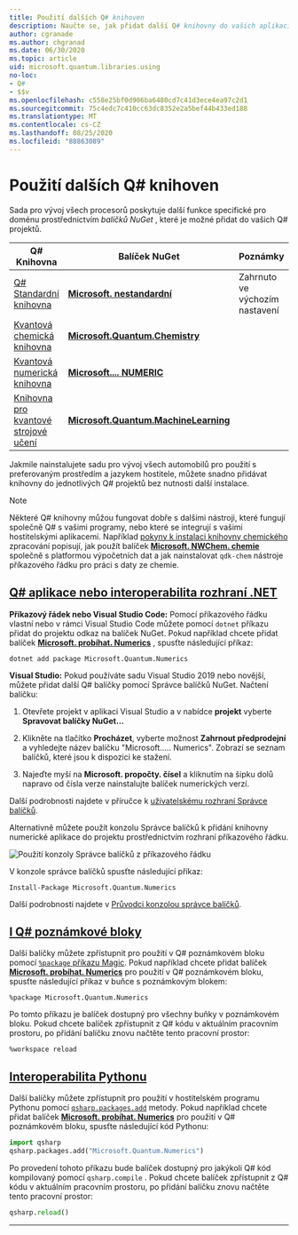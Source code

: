 ```yaml
---
title: Použití dalších Q# knihoven
description: Naučte se, jak přidat další Q# knihovny do vašich aplikací pro vlastníce.
author: cgranade
ms.author: chgranad
ms.date: 06/30/2020
ms.topic: article
uid: microsoft.quantum.libraries.using
no-loc:
- Q#
- $$v
ms.openlocfilehash: c558e25bf0d906ba6480cd7c41d3ece4ea97c2d1
ms.sourcegitcommit: 75c4edc7c410cc63dc8352e2a5bef44b433ed188
ms.translationtype: MT
ms.contentlocale: cs-CZ
ms.lasthandoff: 08/25/2020
ms.locfileid: "88863089"
---
```

# <a name="using-additional-no-locq-libraries"></a>Použití dalších Q# knihoven

Sada pro vývoj všech procesorů poskytuje další funkce specifické pro doménu prostřednictvím _balíčků NuGet_ , které je možné přidat do vašich Q# projektů.

| Q# Knihovna  | Balíček NuGet | Poznámky |
|---------|---------|--------|
| [Q# Standardní knihovna](xref:microsoft.quantum.libraries.standard.intro) | [**Microsoft. nestandardní**](https://www.nuget.org/packages/Microsoft.Quantum.Standard) | Zahrnuto ve výchozím nastavení |
| [Kvantová chemická knihovna](xref:microsoft.quantum.chemistry.concepts.intro) | [**Microsoft.Quantum.Chemistry**](https://www.nuget.org/packages/Microsoft.Quantum.Chemistry) | |
| [Kvantová numerická knihovna](xref:microsoft.quantum.numerics.intro) | [**Microsoft.... NUMERIC**](https://www.nuget.org/packages/Microsoft.Quantum.Numerics) | |
| [Knihovna pro kvantové strojové učení](xref:microsoft.quantum.libraries.machine-learning.intro) | [**Microsoft.Quantum.MachineLearning**](https://www.nuget.org/packages/Microsoft.Quantum.MachineLearning) | |

Jakmile nainstalujete sadu pro vývoj všech automobilů pro použití s preferovaným prostředím a jazykem hostitele, můžete snadno přidávat knihovny do jednotlivých Q# projektů bez nutnosti další instalace.

> [!NOTE]
> Některé Q# knihovny můžou fungovat dobře s dalšími nástroji, které fungují společně Q# s vašimi programy, nebo které se integrují s vašimi hostitelskými aplikacemi.
> Například [pokyny k instalaci knihovny chemického](xref:microsoft.quantum.chemistry.concepts.installation) zpracování popisují, jak použít balíček [ **Microsoft. NWChem. chemie** ](https://www.nuget.org/packages/Microsoft.Quantum.Chemistry) společně s platformou výpočetních dat a jak nainstalovat `qdk-chem` nástroje příkazového řádku pro práci s daty ze chemie.

## <a name="no-locq-applications-or-net-interopability"></a>[Q# aplikace nebo interoperabilita rozhraní .NET](#tab/tabid-csproj)

**Příkazový řádek nebo Visual Studio Code:** Pomocí příkazového řádku vlastní nebo v rámci Visual Studio Code můžete pomocí `dotnet` příkazu přidat do projektu odkaz na balíček NuGet.
Pokud například chcete přidat balíček [**Microsoft. probíhat. Numerics**](https://www.nuget.org/packages/Microsoft.Quantum.Numerics) , spusťte následující příkaz:

```dotnetcli
dotnet add package Microsoft.Quantum.Numerics
```

**Visual Studio:** Pokud používáte sadu Visual Studio 2019 nebo novější, můžete přidat další Q# balíčky pomocí Správce balíčků NuGet.
Načtení balíčku: 
1. Otevřete projekt v aplikaci Visual Studio a v nabídce **projekt** vyberte **Spravovat balíčky NuGet...**

2. Klikněte na tlačítko **Procházet**, vyberte možnost **Zahrnout předprodejní** a vyhledejte název balíčku "Microsoft..... Numerics". Zobrazí se seznam balíčků, které jsou k dispozici ke stažení.

3. Najeďte myší na **Microsoft. propočty. čísel** a kliknutím na šipku dolů napravo od čísla verze nainstalujte balíček numerických verzí.

Další podrobnosti najdete v příručce k [uživatelskému rozhraní Správce balíčků](https://docs.microsoft.com/nuget/tools/package-manager-ui).

Alternativně můžete použít konzolu Správce balíčků k přidání knihovny numerické aplikace do projektu prostřednictvím rozhraní příkazového řádku.

![Použití konzoly Správce balíčků z příkazového řádku](~/media/vs2017-nuget-console-menu.png)

V konzole správce balíčků spusťte následující příkaz:

```
Install-Package Microsoft.Quantum.Numerics
```

Další podrobnosti najdete v [Průvodci konzolou správce balíčků](https://docs.microsoft.com/nuget/tools/package-manager-console).

## <a name="ino-locq-notebooks"></a>[I Q# poznámkové bloky](#tab/tabid-notebook)

Další balíčky můžete zpřístupnit pro použití v Q# poznámkovém bloku pomocí [ `%package` příkazu Magic](xref:microsoft.quantum.iqsharp.magic-ref.package).
Pokud například chcete přidat balíček [**Microsoft. probíhat. Numerics**](https://www.nuget.org/packages/Microsoft.Quantum.Numerics) pro použití v Q# poznámkovém bloku, spusťte následující příkaz v buňce s poznámkovým blokem:

```
%package Microsoft.Quantum.Numerics
```

Po tomto příkazu je balíček dostupný pro všechny buňky v poznámkovém bloku.
Pokud chcete balíček zpřístupnit z Q# kódu v aktuálním pracovním prostoru, po přidání balíčku znovu načtěte tento pracovní prostor:

```
%workspace reload
```

## <a name="python-interoperability"></a>[Interoperabilita Pythonu](#tab/tabid-python)


Další balíčky můžete zpřístupnit pro použití v hostitelském programu Pythonu pomocí [`qsharp.packages.add`](https://docs.microsoft.com/python/qsharp/qsharp.packages.packages) metody.
Pokud například chcete přidat balíček [**Microsoft. probíhat. Numerics**](https://www.nuget.org/packages/Microsoft.Quantum.Numerics) pro použití v Q# poznámkovém bloku, spusťte následující kód Pythonu:

```python
import qsharp
qsharp.packages.add("Microsoft.Quantum.Numerics")
```

Po provedení tohoto příkazu bude balíček dostupný pro jakýkoli Q# kód kompilovaný pomocí `qsharp.compile` .
Pokud chcete balíček zpřístupnit z Q# kódu v aktuálním pracovním prostoru, po přidání balíčku znovu načtěte tento pracovní prostor:

```python
qsharp.reload()
```

***
